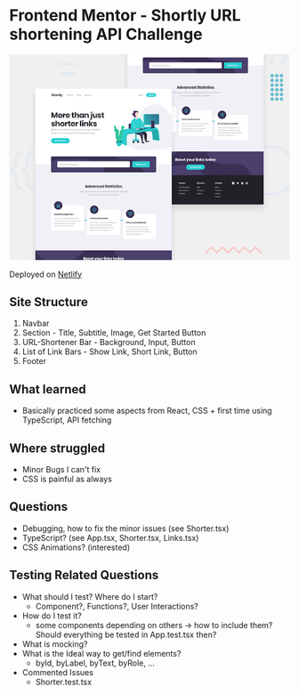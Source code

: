 # Frontend Mentor - Shortly URL shortening API Challenge

![Design preview for the Shortly URL shortening API coding challenge](./design/desktop-preview.jpg)

Deployed on [Netlify](https://cool-url-shorter.netlify.app/)

## Site Structure

1. Navbar
2. Section - Title, Subtitle, Image, Get Started Button
3. URL-Shortener Bar - Background, Input, Button
4. List of Link Bars - Show Link, Short Link, Button
5. Footer

## What learned

- Basically practiced some aspects from React, CSS + first time using TypeScript, API fetching

## Where struggled

- Minor Bugs I can't fix
- CSS is painful as always

## Questions

- Debugging, how to fix the minor issues (see Shorter.tsx)
- TypeScript? (see App.tsx, Shorter.tsx, Links.tsx)
- CSS Animations? (interested)

## Testing Related Questions

- What should I test? Where do I start?
  - Component?, Functions?, User Interactions?
- How do I test it?
  - some components depending on others -> how to include them? Should everything be tested in App.test.tsx then?
- What is mocking?
- What is the Ideal way to get/find elements?
  - byId, byLabel, byText, byRole, ...
- Commented Issues
  - Shorter.test.tsx
